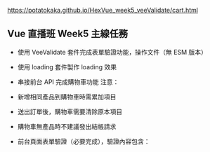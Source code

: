 https://potatokaka.github.io/HexVue_week5_veeValidate/cart.html

## Vue 直播班 Week5 主線任務

- 使用 VeeValidate 套件完成表單驗證功能，操作文件（無 ESM 版本）
- 使用 loading 套件製作 loading 效果
- 串接前台 API 完成購物車功能
  注意：

- 新增相同產品到購物車時需累加項目
- 送出訂單後，購物車需要清除原本項目
- 購物車無產品時不建議發出結帳請求
- 前台頁面表單驗證（必要完成），驗證內容包含：
